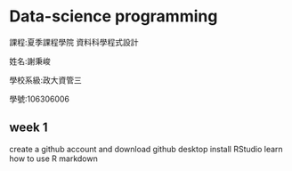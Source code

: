 # Data-science programming

課程:夏季課程學院 資料科學程式設計 
 
姓名:謝秉峻
 
學校系級:政大資管三
 
學號:106306006
 
## week 1
create a github account and download github desktop 
install RStudio
learn how to use R markdown

 

